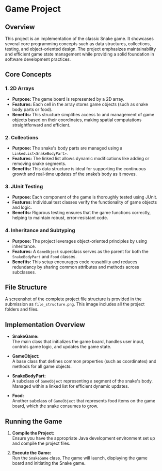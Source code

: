 # Game Project

## Overview

This project is an implementation of the classic Snake game. It showcases several core programming concepts such as data structures, collections, testing, and object-oriented design. The project emphasizes maintainability and efficient game state management while providing a solid foundation in software development practices.

## Core Concepts

### 1. 2D Arrays
- **Purpose:** The game board is represented by a 2D array.
- **Features:** Each cell in the array stores game objects (such as snake body parts or food).
- **Benefits:** This structure simplifies access to and management of game objects based on their coordinates, making spatial computations straightforward and efficient.

### 2. Collections
- **Purpose:** The snake's body parts are managed using a `LinkedList<SnakeBodyPart>`.
- **Features:** The linked list allows dynamic modifications like adding or removing snake segments.
- **Benefits:** This data structure is ideal for supporting the continuous growth and real-time updates of the snake’s body as it moves.

### 3. JUnit Testing
- **Purpose:** Each component of the game is thoroughly tested using JUnit.
- **Features:** Individual test classes verify the functionality of game objects and logic.
- **Benefits:** Rigorous testing ensures that the game functions correctly, helping to maintain robust, error-resistant code.

### 4. Inheritance and Subtyping
- **Purpose:** The project leverages object-oriented principles by using inheritance.
- **Features:** A `GameObject` superclass serves as the parent for both the `SnakeBodyPart` and `Food` classes.
- **Benefits:** This setup encourages code reusability and reduces redundancy by sharing common attributes and methods across subclasses.

## File Structure

A screenshot of the complete project file structure is provided in the submission as `file_structure.png`. This image includes all the project folders and files.

## Implementation Overview

- **SnakeGame:**  
  The main class that initializes the game board, handles user input, controls game logic, and updates the game state.

- **GameObject:**  
  A base class that defines common properties (such as coordinates) and methods for all game objects.

- **SnakeBodyPart:**  
  A subclass of `GameObject` representing a segment of the snake's body. Managed within a linked list for efficient dynamic updates.

- **Food:**  
  Another subclass of `GameObject` that represents food items on the game board, which the snake consumes to grow.

## Running the Game

1. **Compile the Project:**  
   Ensure you have the appropriate Java development environment set up and compile the project files.

2. **Execute the Game:**  
   Run the `SnakeGame` class. The game will launch, displaying the game board and initiating the Snake game.

